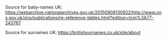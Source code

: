 
Source for baby-names UK:
https://webarchive.nationalarchives.gov.uk/20150908130922/http://www.ons.gov.uk/ons/publications/re-reference-tables.html?edition=tcm%3A77-243767

Source for surnames UK:
https://britishsurnames.co.uk/site/about


